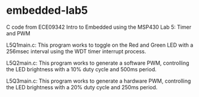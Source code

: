 # embedded-lab5

C code from ECE09342 Intro to Embedded using the MSP430
Lab 5: Timer and PWM 

L5Q1main.c: This program works to toggle on the Red and Green LED with a 256msec interval using the WDT timer interrupt process.

L5Q2main.c: This program works to generate a software PWM, controlling the LED brightness with a 10% duty cycle and 500ms period.

L5Q3main.c: This program works to generate a hardware PWM, controlling the LED brightness with a 20% duty cycle and 250ms period.
